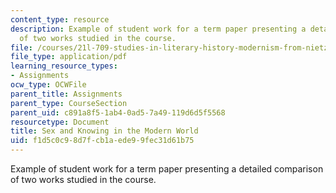 ```yaml
---
content_type: resource
description: Example of student work for a term paper presenting a detailed comparison
  of two works studied in the course.
file: /courses/21l-709-studies-in-literary-history-modernism-from-nietzsche-to-fellini-fall-2010/f1d5c0c98d7fcb1aede99fec31d61b75_MIT21L_709F10_assn01.pdf
file_type: application/pdf
learning_resource_types:
- Assignments
ocw_type: OCWFile
parent_title: Assignments
parent_type: CourseSection
parent_uid: c891a8f5-1ab4-0ad5-7a49-119d6d5f5568
resourcetype: Document
title: Sex and Knowing in the Modern World
uid: f1d5c0c9-8d7f-cb1a-ede9-9fec31d61b75
---
```

Example of student work for a term paper presenting a detailed comparison of two works studied in the course.

